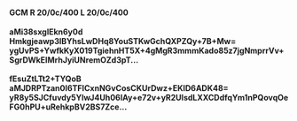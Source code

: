 #### GCM R 20/0c/400 L 20/0c/400
**aMi38sxglEkn6y0d**<br/>**Hmkgjeawp3lBYhsLwDHq8YouSTKwGchQXPZQy+7B+Mw=**<br/>**ygUvPS+YwfkKyX019TgiehnHT5X+4gMgR3mmmKado85z7jgNmprrVv+SgrDWkEIMrhJyiUNremOZd3pT...**<br/><br/>
**fEsuZtLTt2+TYQoB**<br/>**aMJDRPTzan0I6TFICxnNGvCosCKUrDwz+EKID6ADK48=**<br/>**yR8y5SJCfuvdy5YlwJ4Uh06IAy+e72v+yR2UlsdLXXCDdfqYm1nPQovqOeFG0hPU+uRehkpBV2BS7Zce...**